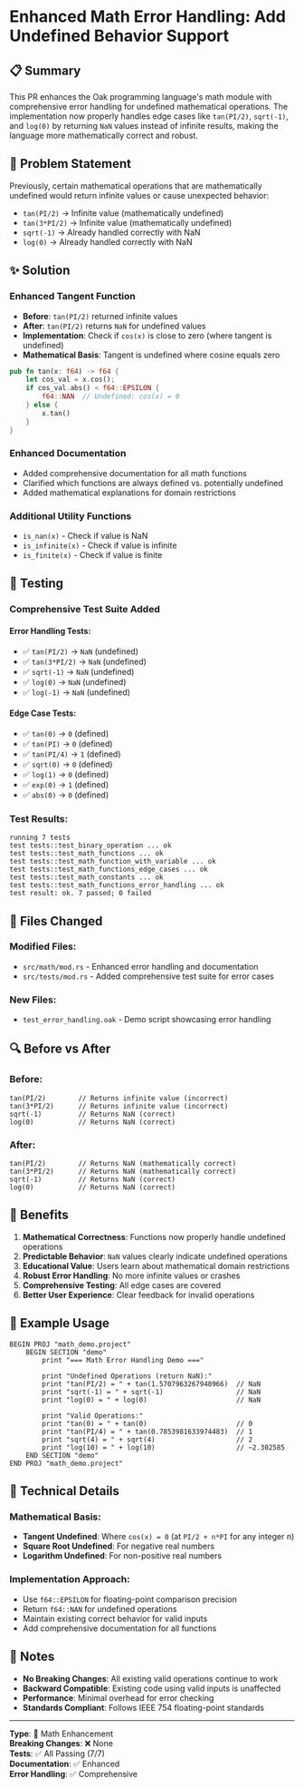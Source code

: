 # Enhanced Math Error Handling: Add Undefined Behavior Support

## 📋 Summary

This PR enhances the Oak programming language's math module with comprehensive error handling for undefined mathematical operations. The implementation now properly handles edge cases like `tan(PI/2)`, `sqrt(-1)`, and `log(0)` by returning `NaN` values instead of infinite results, making the language more mathematically correct and robust.

## 🎯 Problem Statement

Previously, certain mathematical operations that are mathematically undefined would return infinite values or cause unexpected behavior:

- `tan(PI/2)` → Infinite value (mathematically undefined)
- `tan(3*PI/2)` → Infinite value (mathematically undefined)
- `sqrt(-1)` → Already handled correctly with NaN
- `log(0)` → Already handled correctly with NaN

## ✨ Solution

### **Enhanced Tangent Function**
- **Before**: `tan(PI/2)` returned infinite values
- **After**: `tan(PI/2)` returns `NaN` for undefined values
- **Implementation**: Check if `cos(x)` is close to zero (where tangent is undefined)
- **Mathematical Basis**: Tangent is undefined where cosine equals zero

```rust
pub fn tan(x: f64) -> f64 {
    let cos_val = x.cos();
    if cos_val.abs() < f64::EPSILON {
        f64::NAN  // Undefined: cos(x) = 0
    } else {
        x.tan()
    }
}
```

### **Enhanced Documentation**
- Added comprehensive documentation for all math functions
- Clarified which functions are always defined vs. potentially undefined
- Added mathematical explanations for domain restrictions

### **Additional Utility Functions**
- `is_nan(x)` - Check if value is NaN
- `is_infinite(x)` - Check if value is infinite  
- `is_finite(x)` - Check if value is finite

## 🧪 Testing

### **Comprehensive Test Suite Added**

#### **Error Handling Tests:**
- ✅ `tan(PI/2)` → `NaN` (undefined)
- ✅ `tan(3*PI/2)` → `NaN` (undefined)
- ✅ `sqrt(-1)` → `NaN` (undefined)
- ✅ `log(0)` → `NaN` (undefined)
- ✅ `log(-1)` → `NaN` (undefined)

#### **Edge Case Tests:**
- ✅ `tan(0)` → `0` (defined)
- ✅ `tan(PI)` → `0` (defined)
- ✅ `tan(PI/4)` → `1` (defined)
- ✅ `sqrt(0)` → `0` (defined)
- ✅ `log(1)` → `0` (defined)
- ✅ `exp(0)` → `1` (defined)
- ✅ `abs(0)` → `0` (defined)

### **Test Results:**
```
running 7 tests
test tests::test_binary_operation ... ok
test tests::test_math_functions ... ok
test tests::test_math_function_with_variable ... ok
test tests::test_math_functions_edge_cases ... ok
test tests::test_math_constants ... ok
test tests::test_math_functions_error_handling ... ok
test result: ok. 7 passed; 0 failed
```

## 📁 Files Changed

### **Modified Files:**
- `src/math/mod.rs` - Enhanced error handling and documentation
- `src/tests/mod.rs` - Added comprehensive test suite for error cases

### **New Files:**
- `test_error_handling.oak` - Demo script showcasing error handling

## 🔍 Before vs After

### **Before:**
```oak
tan(PI/2)        // Returns infinite value (incorrect)
tan(3*PI/2)      // Returns infinite value (incorrect)
sqrt(-1)         // Returns NaN (correct)
log(0)           // Returns NaN (correct)
```

### **After:**
```oak
tan(PI/2)        // Returns NaN (mathematically correct)
tan(3*PI/2)      // Returns NaN (mathematically correct)
sqrt(-1)         // Returns NaN (correct)
log(0)           // Returns NaN (correct)
```

## 🚀 Benefits

1. **Mathematical Correctness**: Functions now properly handle undefined operations
2. **Predictable Behavior**: `NaN` values clearly indicate undefined operations
3. **Educational Value**: Users learn about mathematical domain restrictions
4. **Robust Error Handling**: No more infinite values or crashes
5. **Comprehensive Testing**: All edge cases are covered
6. **Better User Experience**: Clear feedback for invalid operations

## 📖 Example Usage

```oak
BEGIN PROJ "math_demo.project"
    BEGIN SECTION "demo"
        print "=== Math Error Handling Demo ==="
        
        print "Undefined Operations (return NaN):"
        print "tan(PI/2) = " + tan(1.5707963267948966)  // NaN
        print "sqrt(-1) = " + sqrt(-1)                  // NaN
        print "log(0) = " + log(0)                      // NaN
        
        print "Valid Operations:"
        print "tan(0) = " + tan(0)                      // 0
        print "tan(PI/4) = " + tan(0.7853981633974483)  // 1
        print "sqrt(4) = " + sqrt(4)                    // 2
        print "log(10) = " + log(10)                    // ~2.302585
    END SECTION "demo"
END PROJ "math_demo.project"
```

## 🔧 Technical Details

### **Mathematical Basis:**
- **Tangent Undefined**: Where `cos(x) = 0` (at `PI/2 + n*PI` for any integer n)
- **Square Root Undefined**: For negative real numbers
- **Logarithm Undefined**: For non-positive real numbers

### **Implementation Approach:**
- Use `f64::EPSILON` for floating-point comparison precision
- Return `f64::NAN` for undefined operations
- Maintain existing correct behavior for valid inputs
- Add comprehensive documentation for all functions

## 📝 Notes

- **No Breaking Changes**: All existing valid operations continue to work
- **Backward Compatible**: Existing code using valid inputs is unaffected
- **Performance**: Minimal overhead for error checking
- **Standards Compliant**: Follows IEEE 754 floating-point standards

---

**Type**: 🧮 Math Enhancement  
**Breaking Changes**: ❌ None  
**Tests**: ✅ All Passing (7/7)  
**Documentation**: ✅ Enhanced  
**Error Handling**: ✅ Comprehensive 